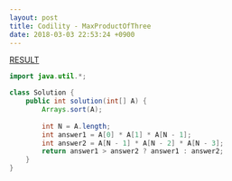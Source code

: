 ```yaml
---
layout: post
title: Codility - MaxProductOfThree
date: 2018-03-03 22:53:24 +0900
---
```


[RESULT](https://app.codility.com/demo/results/training4QKGBE-GMY)

```java
import java.util.*;

class Solution {
    public int solution(int[] A) {
        Arrays.sort(A);
        
        int N = A.length;
        int answer1 = A[0] * A[1] * A[N - 1];
        int answer2 = A[N - 1] * A[N - 2] * A[N - 3];
        return answer1 > answer2 ? answer1 : answer2;
    }
}
```
